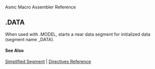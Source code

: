 Asmc Macro Assembler Reference

## .DATA

When used with .MODEL, starts a near data segment for initialized data (segment name _DATA).

#### See Also

[Simplified Segment](simplified-segment.md) | [Directives Reference](readme.md)

